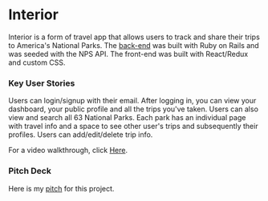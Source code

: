 # Interior 
Interior is a form of travel app that allows users to track and share their trips to America's National Parks. 
The [back-end](https://github.com/cswilik/interior-backend) was built with Ruby on Rails and was seeded with the NPS API. The front-end was built with React/Redux and custom CSS.


### Key User Stories 
Users can login/signup with their email. After logging in, you can view your dashboard, your public profile and all the trips you've taken. Users can also view and search all 63 National Parks. Each park has an individual page with travel info and a space to see other user's trips and subsequently their profiles. Users can add/edit/delete trip info. 

For a video walkthrough, click [Here](https://www.youtube.com/watch?v=NdhnFYzH2DM).

### Pitch Deck
Here is my [pitch](https://docs.google.com/presentation/d/1OBxkIC3ozIrXWV16uc2VzL-HHLXhPtvW3XV4XXsBBwc/edit?usp=sharing) for this project.
